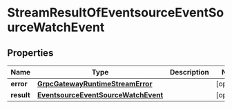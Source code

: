 
# StreamResultOfEventsourceEventSourceWatchEvent

## Properties
Name | Type | Description | Notes
------------ | ------------- | ------------- | -------------
**error** | [**GrpcGatewayRuntimeStreamError**](GrpcGatewayRuntimeStreamError.md) |  |  [optional]
**result** | [**EventsourceEventSourceWatchEvent**](EventsourceEventSourceWatchEvent.md) |  |  [optional]



